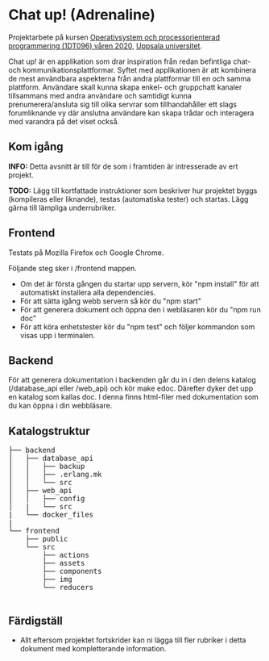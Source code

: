 # Chat up! (Adrenaline)

Projektarbete på kursen [Operativsystem och processorienterad programmering
(1DT096) våren 2020][homepage], [Uppsala universitet][uu].

[homepage]: https://www.it.uu.se/education/course/homepage/os/vt19/project/

[uu]: https://www.uu.se/

Chat up! är en applikation som drar inspiration från redan befintliga chat- och kommunikationsplattformar. Syftet med applikationen är att kombinera de mest användbara aspekterna från andra plattformar till en och samma plattform. Användare skall kunna skapa enkel- och gruppchatt kanaler tillsammans med andra användare och samtidigt kunna prenumerera/ansluta sig till olika servrar som tillhandahåller ett slags forumliknande vy där anslutna användare kan skapa trådar och interagera med varandra på det viset också.
## Kom igång

**INFO:** Detta avsnitt är till för de som i framtiden är intresserade av ert
projekt.

**TODO:** Lägg till kortfattade instruktioner som beskriver hur projektet byggs
(kompileras eller liknande), testas (automatiska tester) och startas. Lägg gärna
till lämpliga underrubriker.

## Frontend

Testats på Mozilla Firefox och Google Chrome.  

Följande steg sker i /frontend mappen.
- Om det är första gången du startar upp servern, kör "npm install" för att automatiskt installera alla dependencies.
- För att sätta igång webb servern så kör du "npm start" 
- För att generera dokument och öppna den i webläsaren kör du "npm run doc"
- För att köra enhetstester kör du "npm test" och följer kommandon som visas upp i terminalen.

## Backend

För att generera dokumentation i backenden går du in i den delens katalog (/database_api eller /web_api)
och kör make edoc. Därefter dyker det upp en katalog som kallas doc. I denna finns html-filer med dokumentation
som du kan öppna i din webbläsare.

## Katalogstruktur
<pre>
├── backend  
│   ├── database_api  
│   │   ├── backup   
│   │   ├── .erlang.mk  
│   │   └── src  
│   ├── web_api  
│   │   ├── config  
│   |   └── src  
|   └── docker_files
|
└── frontend    
    ├── public  
    └── src  
        ├── actions  
        ├── assets  
        ├── components  
        ├── img  
        └── reducers  

</pre>

## Färdigställ
- Allt eftersom projektet fortskrider kan ni lägga till fler rubriker i detta
  dokument med kompletterande information.
